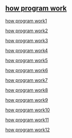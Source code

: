 ## [how program work](../../plan/snake_game/first%20run%20(en-ar).md)

[how program work1](../plan/snake_game/first%20run%20(en-ar).md)

[how program work2](../main/plan/snake_game/first%20run%20(en-ar).md)

[how program work3](main/plan/snake_game/first%20run%20(en-ar).md)

[how program work4](/main/plan/snake_game/first%20run%20(en-ar).md)

[how program work5](./main/plan/snake_game/first%20run%20(en-ar).md)

[how program work6](./plan/snake_game/first%20run%20(en-ar).md)

[how program work7](p2p-snake-python/plan/snake_game/first%20run%20(en-ar).md)

[how program work8](./p2p-snake-python/plan/snake_game/first%20run%20(en-ar).md)

[how program work9](./p2p-snake-python/main/plan/snake_game/first%20run%20(en-ar).md)

[how program work10](../p2p-snake-python/main/plan/snake_game/first%20run%20(en-ar).md)

[how program work11](/p2p-snake-python/main/plan/snake_game/first%20run%20(en-ar).md)

[how program work12](p2p-snake-python/main/plan/snake_game/first%20run%20(en-ar).md)
